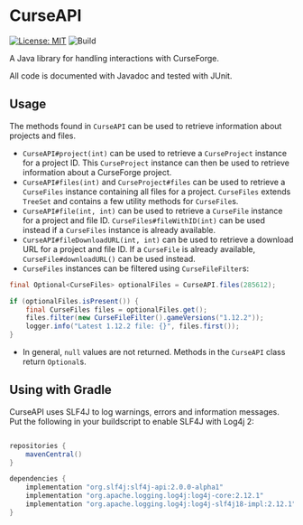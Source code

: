 # CurseAPI

[![License: MIT](https://img.shields.io/badge/License-MIT-yellow.svg)](https://opensource.org/licenses/MIT)
![Build](https://github.com/TheRandomLabs/CurseAPI/workflows/build/badge.svg)

A Java library for handling interactions with CurseForge.

All code is documented with Javadoc and tested with JUnit.

## Usage

The methods found in `CurseAPI` can be used to retrieve information about projects and files.
* `CurseAPI#project(int)` can be used to retrieve a `CurseProject` instance for a project ID.
This `CurseProject` instance can then be used to retrieve information about a CurseForge project.
* `CurseAPI#files(int)` and `CurseProject#files` can be used to retrieve a `CurseFiles` instance
containing all files for a project. `CurseFiles` extends `TreeSet` and contains a few utility
methods for `CurseFile`s.
* `CurseAPI#file(int, int)` can be used to retrieve a `CurseFile` instance for a project and
file ID. `CurseFiles#fileWithID(int)` can be used instead if a `CurseFiles` instance is already
available.
* `CurseAPI#fileDownloadURL(int, int)` can be used to retrieve a download URL for a project and
file ID. If a `CurseFile` is already available, `CurseFile#downloadURL()` can be used instead.
* `CurseFiles` instances can be filtered using `CurseFileFilter`s:
```java
final Optional<CurseFiles> optionalFiles = CurseAPI.files(285612);

if (optionalFiles.isPresent()) {
	final CurseFiles files = optionalFiles.get();
	files.filter(new CurseFileFilter().gameVersions("1.12.2"));
	logger.info("Latest 1.12.2 file: {}", files.first());
}
```
* In general, `null` values are not returned. Methods in the `CurseAPI` class return `Optional`s.

## Using with Gradle

CurseAPI uses SLF4J to log warnings, errors and information messages.
Put the following in your buildscript to enable SLF4J with Log4j 2:

```groovy

repositories {
	mavenCentral()
}

dependencies {
	implementation "org.slf4j:slf4j-api:2.0.0-alpha1"
	implementation "org.apache.logging.log4j:log4j-core:2.12.1"
	implementation "org.apache.logging.log4j:log4j-slf4j18-impl:2.12.1"
}
```
